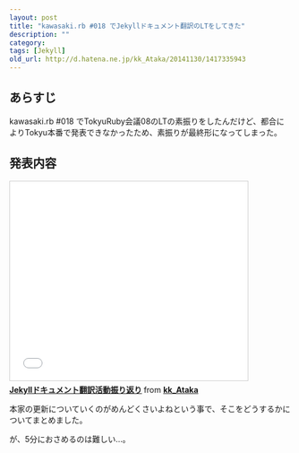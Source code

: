 ```yaml
---
layout: post
title: "kawasaki.rb #018 でJekyllドキュメント翻訳のLTをしてきた"
description: ""
category: 
tags: [Jekyll]
old_url: http://d.hatena.ne.jp/kk_Ataka/20141130/1417335943
---
```


## あらすじ

kawasaki.rb #018 でTokyuRuby会議08のLTの素振りをしたんだけど、都合によりTokyu本番で発表できなかったため、素振りが最終形になってしまった。

## 発表内容

<iframe src="//www.slideshare.net/slideshow/embed_code/42176075" width="425" height="355" frameborder="0" marginwidth="0" marginheight="0" scrolling="no" style="border:1px solid #CCC; border-width:1px; margin-bottom:5px; max-width: 100%;" allowfullscreen> </iframe> <div style="margin-bottom:5px"> <strong> <a href="//www.slideshare.net/kk_Ataka/jekyll-42176075" title="Jekyllドキュメント翻訳活動振り返り" target="_blank">Jekyllドキュメント翻訳活動振り返り</a> </strong> from <strong><a href="//www.slideshare.net/kk_Ataka" target="_blank">kk_Ataka</a></strong> </div>

本家の更新についていくのがめんどくさいよねという事で、そこをどうするかについてまとめました。

が、5分におさめるのは難しい…。
